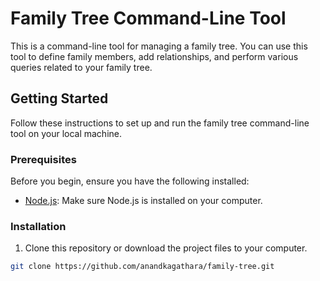 # Family Tree Command-Line Tool

This is a command-line tool for managing a family tree. You can use this tool to define family members, add relationships, and perform various queries related to your family tree.

## Getting Started

Follow these instructions to set up and run the family tree command-line tool on your local machine.

### Prerequisites

Before you begin, ensure you have the following installed:

- [Node.js](https://nodejs.org/): Make sure Node.js is installed on your computer.

### Installation

1. Clone this repository or download the project files to your computer.

```bash
git clone https://github.com/anandkagathara/family-tree.git
